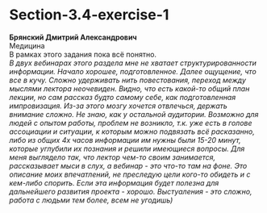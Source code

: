 # Section-3.4-exercise-1

**Брянский Дмитрий Александрович**  
Медицина  
В рамках этого задания пока всё понятно.  
*В двух вебинарах этого раздела мне не хватает структурированности информации. 
Начало хорошее, подготовленное. Далее ощущение, что все в кучу. Сложно удерживать нить повестования,
переход между мыслями лектора неочевиден. Видно, что есть какой-то общий план лекции,
но сам рассказ будто самому себе, как подготовленная импровизация. Из-за этого мозгу хочется отвлечься, держать внимание сложно.
Не знаю, как у остальной аудитории. Возможно для людей с опытом работы, проблем не возникло, т.к. уже есть в голове ассоциации и ситуации,
к которым можно подвязать всё расказанно, либо из общих 4х часов информации им нужны были 15-20 минут, которые углубили их познания и решили 
имеющиеся вопросы. 
Для меня выглядело так, что лектор чем-то своим занимается, рассказывает мыси в слух, а вебинар - это что-то там на фоне.
Это описание моих впечатлений, не преследую цели кого-то обидеть и с кем-либо спорить. Если эта информация будет полезна для
дальнейшего развития проекта - хорошо. Выстуаления - это сложно, работа с людьми тем более, всем не угодишь)*
